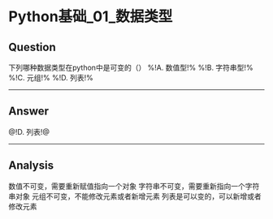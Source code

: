 # Python基础_01_数据类型


## Question
下列哪种数据类型在python中是可变的（）
%!A. 数值型!%
%!B. 字符串型!%
%!C. 元组!%
%!D. 列表!%

----

## Answer
@!D. 列表!@

----

## Analysis
数值不可变，需要重新赋值指向一个对象 
字符串不可变，需要重新指向一个字符串对象 
元组不可变，不能修改元素或者新增元素 
列表是可以变的，可以新增或者修改元素
